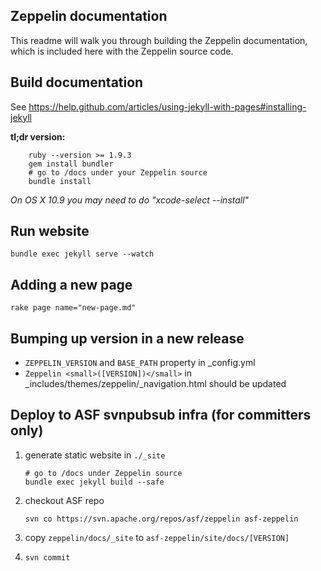 ## Zeppelin documentation

This readme will walk you through building the Zeppelin documentation, which is included here with the Zeppelin source code.


## Build documentation
See https://help.github.com/articles/using-jekyll-with-pages#installing-jekyll

**tl;dr version:**

```
    ruby --version >= 1.9.3
    gem install bundler
    # go to /docs under your Zeppelin source
    bundle install
```

*On OS X 10.9 you may need to do "xcode-select --install"*


## Run website

    bundle exec jekyll serve --watch


## Adding a new page

    rake page name="new-page.md"


## Bumping up version in a new release

   * `ZEPPELIN_VERSION` and `BASE_PATH` property in _config.yml
   * `Zeppelin <small>([VERSION])</small>` in _includes/themes/zeppelin/_navigation.html
should be updated


## Deploy to ASF svnpubsub infra (for committers only)
 1. generate static website in `./_site`
    ```
    # go to /docs under Zeppelin source
    bundle exec jekyll build --safe
    ```

 2. checkout ASF repo
    ```
    svn co https://svn.apache.org/repos/asf/zeppelin asf-zeppelin
    ```
 3. copy `zeppelin/docs/_site` to `asf-zeppelin/site/docs/[VERSION]`
 4. ```svn commit```
